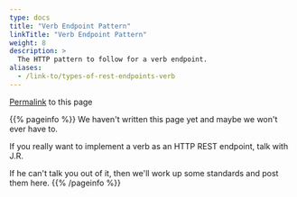 ```yaml
---
type: docs
title: "Verb Endpoint Pattern"
linkTitle: "Verb Endpoint Pattern"
weight: 8
description: >
  The HTTP pattern to follow for a verb endpoint.
aliases:
  - /link-to/types-of-rest-endpoints-verb
---
```

<p><a href="/link-to/types-of-rest-resource-endpoints-verb">Permalink</a> to this page</p>

{{% pageinfo %}}
We haven't written this page yet and maybe we won't ever have to.

If you really want to implement a verb as an HTTP REST endpoint, talk
with J.R.

If he can't talk you out of it, then we'll work up some standards and
post them here.
{{% /pageinfo %}}
